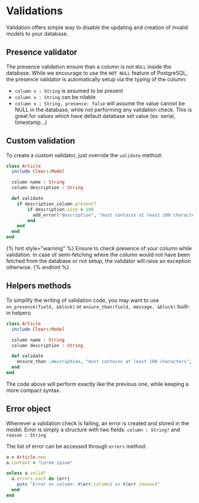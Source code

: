 # Validations

Validation offers simple way to disable the updating and creation of invalid models to your database.

## Presence validator

The presence validation ensure than a column is not `NULL` inside the database. While we encourage to use the `NOT NULL` feature of PostgreSQL, the presence validator is automatically setup via the typing of the column:

* `column x : String` is assumed to be present
* `column x : String` can be nilable
* `column x : String, presence: false` will assume the value cannot be NULL in the database, while not performing any validation check. This is great for values which have default database set value \(ex: serial, timestamp...\)

## Custom validation

To create a custom validator, just override the `validate` method:

```ruby
class Article
  include Clear::Model

  column name : String
  column description : String

  def validate
    if description_column.present?
        if description.size < 100
          add_error("description", "must contains at least 100 characters")
        end
    end
  end
end
```

{% hint style="warning" %}
Ensure to check presence of your column while validation. In case of semi-fetching where the column would not have been fetched from the database or not setup, the validator will raise an exception otherwise.
{% endhint %}

## Helpers methods

To simplify the writing of validation code, you may want to use `on_presence(field, &block)` or `ensure_than(field, message, &block)` built-in helpers:

```ruby
class Article
  include Clear::Model

  column name : String
  column description : String

  def validate
    ensure_than :description, "must contains at least 100 characters", &.size.<(100)
  end
end
```

The code above will perform exactly like the previous one, while keeping a more compact syntax.

## Error object

Whenever a validation check is failing, an error is created and stored in the model. Error is simply a structure with two fields: `column : String?` and `reason : String`

The list of error can be accessed through `errors` method:

```ruby
a = Article.new
a.content = "Lorem ipsum"

unless a.valid?
  a.errors.each do |err|
    puts "Error on column: #{err.column} => #{err.reason}"
  end
end
```


